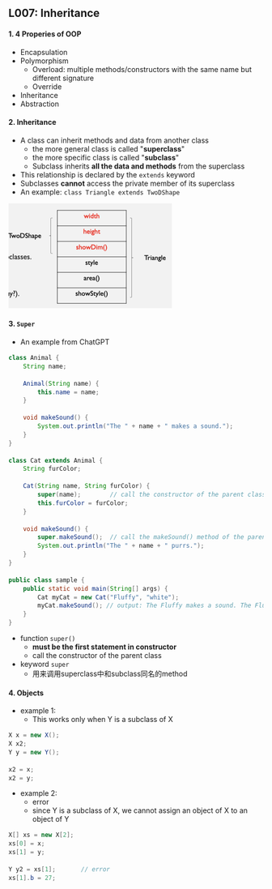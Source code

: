 ## L007: Inheritance



#### 1. 4 Properies of OOP

-   Encapsulation
-   Polymorphism
    -   Overload: multiple methods/constructors with the same name but different signature
    -   Override
-   Inheritance
-   Abstraction



#### 2. Inheritance

-   A class can inherit methods and data from another class
    -   the more general class is called "**superclass**"
    -   the more specific class is called "**subclass**"
    -   Subclass inherits **all the data and methods** from the superclass
-   This relationship is declared by the `extends` keyword
-   Subclasses **cannot** access the private member of its superclass
-   An example: `class Triangle extends TwoDShape`

<img src="assets/Screenshot 2023-05-01 at 21.57.59.png" alt="Screenshot 2023-05-01 at 21.57.59" style="zoom:50%;" />



#### 3. `Super`

-   An example from ChatGPT

```java
class Animal {
    String name;

    Animal(String name) {
        this.name = name;
    }

    void makeSound() {
        System.out.println("The " + name + " makes a sound.");
    }
}

class Cat extends Animal {
    String furColor;

    Cat(String name, String furColor) {
        super(name);        // call the constructor of the parent class
        this.furColor = furColor;
    }

    void makeSound() {
        super.makeSound();  // call the makeSound() method of the parent class
        System.out.println("The " + name + " purrs.");
    }
}

public class sample {
    public static void main(String[] args) {
        Cat myCat = new Cat("Fluffy", "white");
        myCat.makeSound(); // output: The Fluffy makes a sound. The Fluffy purrs.
    }
}
```

-   function `super()`
    -   **must be the first statement in constructor**
    -   call the constructor of the parent class
-   keyword `super`
    -   用来调用superclass中和subclass同名的method
    



#### 4. Objects

-   example 1:
    -   This works only when Y is a subclass of X

```java
X x = new X();
X x2;
Y y = new Y();

x2 = x; 
x2 = y;
```



-   example 2:
    -   error
    -   since Y is a subclass of X, we cannot assign an object of X to an object of Y

```java
X[] xs = new X[2];
xs[0] = x;
xs[1] = y;

Y y2 = xs[1];		// error
xs[1].b = 27;
```











